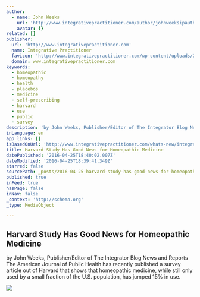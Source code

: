 ```yaml
---
author:
  - name: John Weeks
    url: 'http://www.integrativepractitioner.com/author/johnweeksipauthors-com/'
    avatar: {}
related: []
publisher:
  url: 'http://www.integrativepractitioner.com'
  name: Integrative Practitioner
  favicon: 'http://www.integrativepractitioner.com/wp-content/uploads/2016/01/favicon.ico'
  domain: www.integrativepractitioner.com
keywords:
  - homeopathic
  - homeopathy
  - health
  - placebos
  - medicine
  - self-prescribing
  - harvard
  - use
  - public
  - survey
description: 'by John Weeks, Publisher/Editor of The Integrator Blog News and Reports The American Journal of Public Health has recently published a survey article out of Harvard that shows that homeopathic medicine, while still only used by a small fraction of the U.S. population, has jumped 15% in use.'
inLanguage: en
app_links: []
isBasedOnUrl: 'http://www.integrativepractitioner.com/whats-new/integrative-insights/harvard-study-has-good-news-for-homeopathic-medicine/'
title: Harvard Study Has Good News for Homeopathic Medicine
datePublished: '2016-04-25T18:40:02.007Z'
dateModified: '2016-04-25T18:39:41.349Z'
starred: false
sourcePath: _posts/2016-04-25-harvard-study-has-good-news-for-homeopathic-medicine.md
published: true
inFeed: true
hasPage: false
inNav: false
_context: 'http://schema.org'
_type: MediaObject

---
```

<article style=""><h1>Harvard Study Has Good News for Homeopathic Medicine</h1><p>by John Weeks, Publisher/Editor of The Integrator Blog News and Reports The American Journal of Public Health has recently published a survey article out of Harvard that shows that homeopathic medicine, while still only used by a small fraction of the U.S. population, has jumped 15% in use.</p><img src="http://www.integrativepractitioner.com/wp-content/uploads/2016/02/convergence-of-values.jpg" /></article>